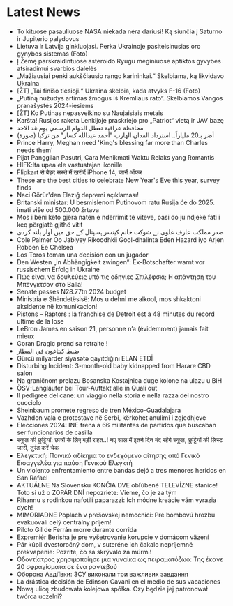 # Latest News
-  To kituose pasauliuose NASA niekada nėra dariusi! Ką siunčia į Saturno ir Jupiterio palydovus
-  Lietuva ir Latvija ginkluojasi. Perka Ukrainoje pasiteisinusias oro gynybos sistemas (Foto)
-  Į Žemę parskraidintuose asteroido Ryugu mėginiuose aptiktos gyvybės atsiradimui svarbios dalelės
-  „Mažiausiai penki aukščiausio rango karininkai.“ Skelbiama, ką likvidavo Ukraina
-  [ŽT] „Tai finišo tiesioji.“ Ukraina skelbia, kada atvyks F-16 (Foto)
-  „Putiną nužudys artimas žmogus iš Kremliaus rato“. Skelbiamos Vangos pranašystės 2024-iesiems
-  [ŽT] Ko Putinas nepasveikino su Naujaisiais metais
-  Karšta! Rusijos raketa Lenkijoje praskriejo pro „Patriot“ vietą ir JAV bazę
-  محافظة عراقية تعطل الدوام الرسمي يوم غد الاحد
-  أضر بـ20 ملياراً.. استرداد المدان الهارب "أحمد عبدالله كسار" من تركيا (صورة)
-  Prince Harry, Meghan need 'King's blessing far more than Charles needs them'
-  Pijat Panggilan Pasutri, Cara Menikmati Waktu Relaks yang Romantis
-  HIFK:lta upea ele vastustajan ikonille
-  Flipkart से बेहद सस्ते में खरीदें iPhone 14, जानें ऑफर
-  These are the best cities to celebrate New Year's Eve this year, survey finds
-  Naci Görür'den Elazığ depremi açıklaması!
-  Britanski ministar: U besmislenom Putinovom ratu Rusija će do 2025. imati više od 500.000 žrtava
-  Mos i bëni këto gjëra natën e ndërrimit të viteve, pasi do ju ndjekë fati i keq përgjatë gjithë vitit
-  صدر مملکت عارف علوی نے شوکت خانم کینسر ہسپتال کے حق میں آواز بلند کردی
-  Cole Palmer Oo Jabiyey Rikoodhkii Gool-dhalinta Eden Hazard iyo Arjen Robben Ee Chelsea
-  Los Toros toman una decisión con un jugador
-  Den Westen „in Abhängigkeit zwingen“: Ex-Botschafter warnt vor russischem Erfolg in Ukraine
-  Πώς είναι να δουλεύεις υπό τις οδηγίες Σπιλέφσκι; Η απάντηση του Μπένγκτσον στο Balla!
-  Senate passes N28.77tn 2024 budget
-  Ministria e Shëndetësisë: Mos u dehni me alkool, mos shkaktoni aksidente në komunikacion!
-  Pistons – Raptors : la franchise de Detroit est à 48 minutes du record ultime de la lose
-  LeBron James en saison 21, personne n’a (évidemment) jamais fait mieux
-  Goran Dragic prend sa retraite !
-  ضبط كبتاغون في المطار
-  Gürcü milyarder siyasətə qayıtdığını ELAN ETDİ
-  Disturbing Incident: 3-month-old baby kidnapped from Harare CBD salon
-  Na graničnom prelazu Bosanska Kostajnica duge kolone na ulazu u BiH
-  ÖSV-Langläufer bei Tour-Auftakt alle in Quali out
-  Il pedigree del cane: un viaggio nella storia e nella razza del nostro cucciolo
-  Sheinbaum promete regreso de tren México-Guadalajara
-  Vazhdon vala e protestave në Serbi, kërkohet anulimi i zgjedhjeve
-  Elecciones 2024: INE frena a 66 militantes de partidos que buscaban ser funcionarios de casilla
-  स्कूल की छुट्टियां: छात्रों के लिए बड़ी राहत..! नए साल में इतने दिन बंद रहेंगे स्कूल, छुट्टियों की लिस्ट जारी, तुरंत करें चेक
-  Ελεγκτική: Ποινικό αδίκημα το ενδεχόμενο αίτησης από Γενικό Εισαγγελέα για παύση Γενικού Ελεγκτή
-  Un violento enfrentamiento entre bandas dejó a tres menores heridos en San Rafael
-  AKTUÁLNE Na Slovensku KONČIA DVE obľúbené TELEVÍZNE stanice! Toto si už o ZOPÁR DNÍ nepozriete: Vieme, čo je za tým
-  Rihannu s rodinkou nafotili paparazzi: Ich módne kreácie vám vyrazia dych!
-  MIMORIADNE Poplach v prešovskej nemocnici: Pre bombovú hrozbu evakuovali celý centrálny príjem!
-  Piloto Gil de Ferrán morre durante corrida
-  Expremiér Berisha je pre vyšetrovanie korupcie v domácom väzení
-  Pár kúpil dvestoročný dom, v suteréne ich čakalo nepríjemné prekvapenie: Pozrite, čo sa skrývalo za múrmi!
-  Οδοντίατρος χρησιμοποίησε μια γυναίκα ως πειραματόζωο: Της έκανε 20 σφραγίσματα σε ένα ραντεβού
-  Оборона Авдіївки: ЗСУ виконали три важливих завдання
-  La drástica decisión de Edinson Cavani en el medio de sus vacaciones
-  Nową ulicę zbudowała kolejowa spółka. Czy będzie jej patronował twórca uczelni?
